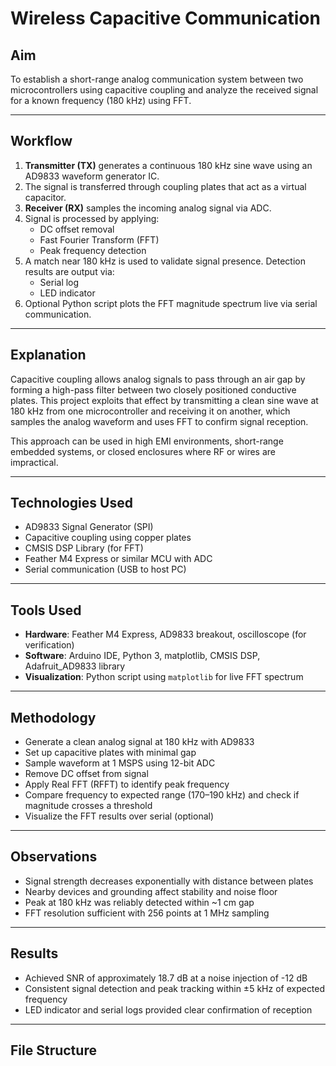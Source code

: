 # Wireless Capacitive Communication

## Aim
To establish a short-range analog communication system between two microcontrollers using capacitive coupling and analyze the received signal for a known frequency (180 kHz) using FFT.

---

## Workflow
1. **Transmitter (TX)** generates a continuous 180 kHz sine wave using an AD9833 waveform generator IC.
2. The signal is transferred through coupling plates that act as a virtual capacitor.
3. **Receiver (RX)** samples the incoming analog signal via ADC.
4. Signal is processed by applying:
   - DC offset removal
   - Fast Fourier Transform (FFT)
   - Peak frequency detection
5. A match near 180 kHz is used to validate signal presence. Detection results are output via:
   - Serial log
   - LED indicator
6. Optional Python script plots the FFT magnitude spectrum live via serial communication.

---

## Explanation
Capacitive coupling allows analog signals to pass through an air gap by forming a high-pass filter between two closely positioned conductive plates. This project exploits that effect by transmitting a clean sine wave at 180 kHz from one microcontroller and receiving it on another, which samples the analog waveform and uses FFT to confirm signal reception.

This approach can be used in high EMI environments, short-range embedded systems, or closed enclosures where RF or wires are impractical.

---

## Technologies Used
- AD9833 Signal Generator (SPI)
- Capacitive coupling using copper plates
- CMSIS DSP Library (for FFT)
- Feather M4 Express or similar MCU with ADC
- Serial communication (USB to host PC)

---

## Tools Used
- **Hardware**: Feather M4 Express, AD9833 breakout, oscilloscope (for verification)
- **Software**: Arduino IDE, Python 3, matplotlib, CMSIS DSP, Adafruit_AD9833 library
- **Visualization**: Python script using `matplotlib` for live FFT spectrum

---

## Methodology
- Generate a clean analog signal at 180 kHz with AD9833
- Set up capacitive plates with minimal gap
- Sample waveform at 1 MSPS using 12-bit ADC
- Remove DC offset from signal
- Apply Real FFT (RFFT) to identify peak frequency
- Compare frequency to expected range (170–190 kHz) and check if magnitude crosses a threshold
- Visualize the FFT results over serial (optional)

---

## Observations
- Signal strength decreases exponentially with distance between plates
- Nearby devices and grounding affect stability and noise floor
- Peak at 180 kHz was reliably detected within ~1 cm gap
- FFT resolution sufficient with 256 points at 1 MHz sampling

---

## Results
- Achieved SNR of approximately 18.7 dB at a noise injection of -12 dB
- Consistent signal detection and peak tracking within ±5 kHz of expected frequency
- LED indicator and serial logs provided clear confirmation of reception

---

## File Structure

